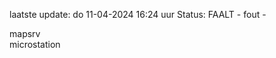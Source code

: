 laatste update: 
do 11-04-2024 16:24   uur 
Status: FAALT - fout - 
<div class="service R">mapsrv</div><div class="service Y">microstation</div>